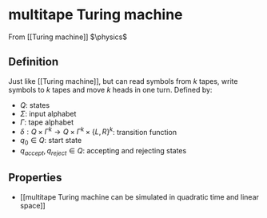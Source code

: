# multitape Turing machine
From [[Turing machine]]
$\physics$
## Definition
Just like [[Turing machine]], but can read symbols from $k$ tapes, write symbols to $k$ tapes and move $k$ heads in one turn. Defined by:
- $Q$: states
- $\Sigma$: input alphabet
- $\Gamma$: tape alphabet
- $\delta: Q \times \Gamma^{k} \to Q \times \Gamma^{k} \times \{ L, R \}^{k}$: transition function
- $q_{0} \in Q$: start state
- $q_{accept}, q_{reject} \in Q$: accepting and rejecting states

## Properties
- [[multitape Turing machine can be simulated in quadratic time and linear space]]